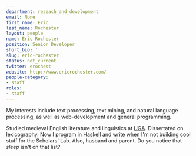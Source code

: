 ```yaml
---
department: reseach_and_development
email: None
first_name: Eric
last_name: Rochester
layout: people
name: Eric Rochester
position: Senior Developer
short_bio: ''
slug: eric-rochester
status: not_current
twitter: erochest
website: http://www.ericrochester.com/
people-category:
- staff
roles:
- staff
---
```


My interests include text processing, text mining, and natural language processing, as well as web-development and general programming.

Studied medieval English literature and linguistics at [UGA](http://www.english.uga.edu/). Dissertated on lexicography. Now I program in Haskell and write when I'm not building cool stuff for the Scholars' Lab. Also, husband and parent. Do you notice that _sleep_ isn't on that list?
